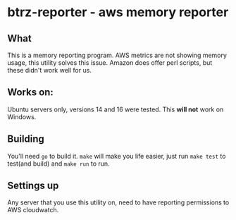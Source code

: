 btrz-reporter - aws memory reporter
=====================
What
----------
This is a memory reporting program. AWS metrics are not showing memory usage, this utility solves this issue.
Amazon does offer perl scripts, but these didn't work well for us.

Works on:
----------------
Ubuntu servers only, versions 14 and 16 were tested. This **will not** work on Windows.

Building
------------
You'll need `go` to build it. `make` will make you life easier, just run `make test` to test(and build) and `make run` to run.

Settings up
-------------
Any server that you use this utility on, need to have reporting permissions to AWS cloudwatch.
